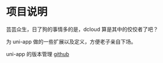 # 项目说明

芸芸众生，日了狗的事情多的是，dcloud 算是其中的佼佼者了吧？

为 uni-app 做的一些扩展以及定义，方便老子亲自下场。

uni-app 的版本管理 [github](https://github.com/dcloudio/uni-app/tags)
